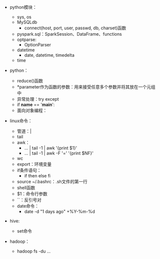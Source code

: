 * python模块：
  * sys, os
  * MySQLdb
    * connect(host, port, user, passwd, db, charset)函数
  * pyspark.sql：SparkSession、DataFrame、functions
  * optparse:
    * OptionParser
  * datetime
    * date, datetime, timedelta
  * time

* python：
  * reduce()函数
  * *parameter作为函数的参数：用来接受任意多个参数并将其放在一个元组中
  * 异常处理：try except
  * if __name__ == '__main__':
  * 面向对象编程：
  
* linux命令：
  * 管道：|
  * tail
  * awk：
    * ... | tail -1 | awk '{print $1}'
    * ... | tail -1 | awk -F '=' '{print $NF}'
  * wc
  * export：环境变量
  * if条件语句：
    * if then else fi
  * source ~/.bashrc：.sh文件的第一行
  * shell函数
  * $1：命令行参数
  * ``：反引号对
  * date命令：
    * date -d "1 days ago" +%Y-%m-%d
  
* hive:
  * set命令
  
* hadoop：
  * hadoop fs -du ...
